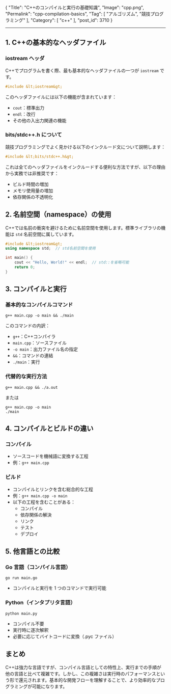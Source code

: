 {
"Title": "C++のコンパイルと実行の基礎知識",
"Image": "cpp.png",
"Permalink": "cpp-compilation-basics",
"Tag": [
"アルゴリズム",
"競技プログラミング"
],
"Category": [
"c++"
],
"post_id": 3710
}

---

## 1. C++の基本的なヘッダファイル

### iostream ヘッダ

C++でプログラムを書く際、最も基本的なヘッダファイルの一つが `iostream` です。

```cpp
#include &lt;iostream&gt;
```

このヘッダファイルには以下の機能が含まれています：

- `cout`：標準出力
- `endl`：改行
- その他の入出力関連の機能

### bits/stdc++.h について

競技プログラミングでよく見かける以下のインクルード文について説明します：

```cpp
#include &lt;bits/stdc++.h&gt;
```

これは全てのヘッダファイルをインクルードする便利な方法ですが、以下の理由から実務では非推奨です：

- ビルド時間の増加
- メモリ使用量の増加
- 依存関係の不透明化

## 2. 名前空間（namespace）の使用

C++では名前の衝突を避けるために名前空間を使用します。標準ライブラリの機能は `std` 名前空間に属しています。

```cpp
#include &lt;iostream&gt;
using namespace std;  // std名前空間を使用

int main() {
    cout << "Hello, World!" << endl;  // std::を省略可能
    return 0;
}
```

## 3. コンパイルと実行

### 基本的なコンパイルコマンド

```shell
g++ main.cpp -o main && ./main
```

このコマンドの内訳：

- `g++`：C++コンパイラ
- `main.cpp`：ソースファイル
- `-o main`：出力ファイル名の指定
- `&&`：コマンドの連結
- `./main`：実行

### 代替的な実行方法

```shell
g++ main.cpp && ./a.out
```

または

```shell
g++ main.cpp -o main
./main
```

## 4. コンパイルとビルドの違い

### コンパイル

- ソースコードを機械語に変換する工程
- 例：`g++ main.cpp`

### ビルド

- コンパイルとリンクを含む総合的な工程
- 例：`g++ main.cpp -o main`
- 以下の工程を含むことがある：
  - コンパイル
  - 依存関係の解決
  - リンク
  - テスト
  - デプロイ

## 5. 他言語との比較

### Go 言語（コンパイル言語）

```shell
go run main.go
```

- コンパイルと実行を 1 つのコマンドで実行可能

### Python（インタプリタ言語）

```shell
python main.py
```

- コンパイル不要
- 実行時に逐次解釈
- 必要に応じてバイトコードに変換（.pyc ファイル）

## まとめ

C++は強力な言語ですが、コンパイル言語としての特性上、実行までの手順が他の言語と比べて複雑です。しかし、この複雑さは実行時のパフォーマンスという形で還元されます。基本的な開発フローを理解することで、より効率的なプログラミングが可能になります。
